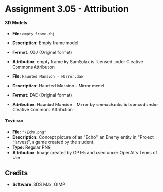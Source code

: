 # Assignment 3.05 - Attribution

#### 3D Models
- **File:** `empty frame.obj`
- **Description:** Empty frame model
- **Format:** OBJ (Original format)
- **Attribution**: empty frame by SamSolax is licensed under Creative Commons Attribution

- **File:** `Haunted Mansion - Mirror.dae`
- **Description:** Haunted Mansion - Mirror model
- **Format:** DAE (Original format)
- **Attribution**: Haunted Mansion - Mirror by emmashanks is licensed under Creative Commons Attribution

#### Textures
- **File:** `"\Echo.png"`
- **Description:** Concept picture of an "Echo", an Enemy entity in "Project Harvest", a game created by the student.
- **Type:** Regular PNG
- **Attribution**: Image created by GPT-5 and used under OpenAI's Terms of Use

## Credits
- **Software**: 3DS Max, GIMP